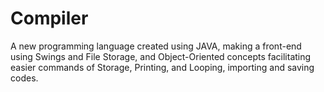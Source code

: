 # Compiler
A new programming language created using JAVA, making a front-end using Swings and File Storage, and Object-Oriented concepts facilitating easier commands of Storage, Printing, and Looping, importing and saving codes.
